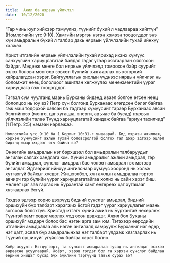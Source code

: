 ```yaml
---
title:  Ажил ба нярвын үйлчлэл
date:  10/12/2020
---
```


“Гар чинь юуг хийхээр тэмүүлнэ, түүнийг бүхий л чадлаараа хийгтүн” (Номлогчийн үгс 9:10). Хамгийн мэргэн нэгэн хэмээн тооцогддог энэ хүн амьдралын бүхий л талбар дахь нярвын үйлчлэлийн тухай ийнхүү хэлжээ.

Христ итгэлийн нярвын үйлчлэлийн тухай ярихад ихэнх хүмүүс санхүүгийн хариуцлагатай байдал гэдэг үгээр хязгаарлан ойлгосон байдаг. Мэдээж мөнгө бол нярвын үйлчлэлд томоохон байр суурийг эзлэх боловч мөнгөөр зөвхөн бүхнийг хязгаарлах нь хэтэрхий хайрцлагдсан хэрэг. Байгууллагын онолын үүднээс нярвын үйлчлэл нь боломжит нөөц бололцоог ашиглан хөгжүүлэх менежментийн үүрэг хариуцлага гэж тооцогддог.

Тэгвэл сүм чуулганд маань Бурханы бидэнд ивээл болгон өгсөн нөөц бололцоо нь юу вэ? Петр хүн болгонд Бурханаас өгөгдсөн бэлэг байгаа гэж маш тодорхой хэлсэн ба тэдгээр хүмүүсийг тэрээр Бурханаас авсан бэлгийнхээ (мөнгө, цаг хугацаа, энерги, авъяас ба бусад) нярвын үйлчлэлийн төлөө Түүнд хариуцлагатай хандаж байгаа “ариун тахилчид” (1 Петр. 2:5) хэмээн нэрлэжээ.

`Номлогчийн үгс 9:10 ба 1 Коринт 10:31-г уншаарай. Бид хэрхэн ажиллаж, хэрхэн хүмүүсийг ажлын тухай боловсролтой болгох тал дээр эдгээр эшлэл бидэнд ямар мэдээг өгч байна вэ?`

Өнөөгийн амьдралын нэг бэрхшээл бол амьдралын талбаруудыг ангилан салгах хандлага юм. Хүний амьдралыг ажлын амьдрал, гэр бүлийн амьдрал, сүнслэг амьдрал бас чөлөөт амьдрал гэх мэтээр ангилдаг. Эдгээрийг ийнхүү ангилснаар хүмүүс хооронд нь хольж хутгахгүй байхыг хүсдэг. Жишээлбэл, хүн ажлын амьдралаа гэртээ авчирч гэр бүлийн үүрэг хариуцлагатайгаа холих нь сайн хэрэг биш. Чөлөөт цаг зав гаргах нь Бурхантай хамт өнгөрөөх цаг хугацааг хязгаарлах ёсгүй.

Гэхдээ эдгээр хорио цээрүүд бидний сүнслэг амьдрал, бидний оршихуйн бүх талбарт хэрэгжих ёстой гэдэг үүрэг хариуцлагыг маань зогсоож болохгүй. Христэд итгэгч хүний ажил нь Бурхантай нөхөрлөж Түүнтэй хамт хөдөлмөрлөх үед өсөн дэвждэг. Ажил бол Буханы оршихуйг мэдэрч болох бас нэгэн арга зам юм. Тэгэхээр өөрсдийн итгэлийн амьдралаа аль нэгэн ангилалд хамруулж Бурханыг нэг өдөр, нэг цагт, эсвэл бүр амьдралынхаа нэг талбарт үлдээж хязгаарлах нь Түүний оршихуйг үгүйсгэж байгаа хэрэг болно.

`Хоёр асуулт: Нэгдүгээрт, та сүнслэг амьдралаа тусад нь ангилдаг эсэхээ өөрөөсөө асуугаарай. Хоёрт, хэрэв тэгдэг бол та хэрхэн сүнслэг байдлаа өөрийн хийдэг бусад бүх зүйлийн тэргүүнд тавьж сурах вэ?`